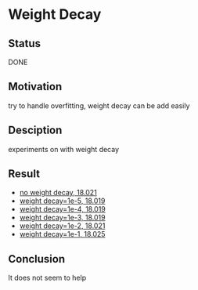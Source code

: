 # Weight Decay

## Status

DONE

## Motivation

try to handle overfitting, weight decay can be add easily

## Desciption

experiments on with weight decay

## Result

- [no weight decay, 18.021](https://wandb.ai/wangyashuu/PetfinderPawpularity/runs/36t2rnlj)
- [weight decay=1e-5, 18.019](https://wandb.ai/wangyashuu/PetfinderPawpularity/runs/22ctqjvk)
- [weight decay=1e-4, 18.019](https://wandb.ai/wangyashuu/PetfinderPawpularity/runs/18d0zt53)
- [weight decay=1e-3, 18.019](https://wandb.ai/wangyashuu/PetfinderPawpularity/runs/v56pmfw2)
- [weight decay=1e-2, 18.021](https://wandb.ai/wangyashuu/PetfinderPawpularity/runs/2e8hvmcb)
- [weight decay=1e-1, 18.025](https://wandb.ai/wangyashuu/PetfinderPawpularity/runs/ioj70h26)

## Conclusion

It does not seem to help
